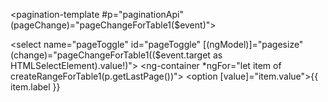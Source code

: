 <pagination-template #p="paginationApi" (pageChange)="pageChangeForTable1($event)">
  <!-- Pagination controls and options for table 1 -->
  <select name="pageToggle" id="pageToggle" [(ngModel)]="pagesize" (change)="pageChangeForTable1(($event.target as HTMLSelectElement).value!)">
    <ng-container *ngFor="let item of createRangeForTable1(p.getLastPage())">
      <option [value]="item.value">{{ item.label }}</option>
    </ng-container>
  </select>
</pagination-template>
